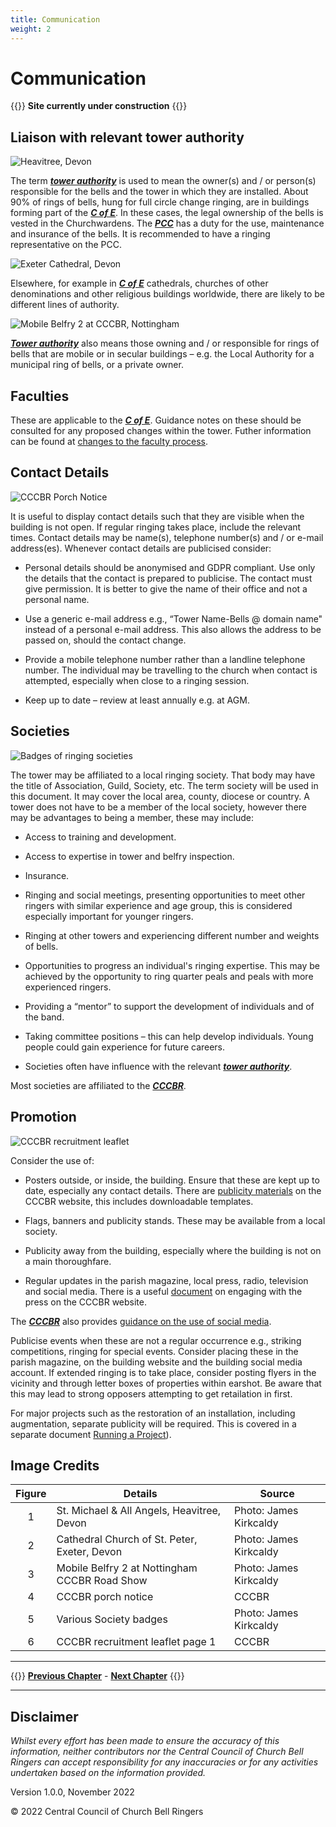 ```yaml
---
title: Communication
weight: 2
---
```


# Communication

{{<hint danger>}}
**Site currently under construction**
{{</hint>}}

## Liaison with relevant tower authority 

![Heavitree, Devon](heavitree_350.jpg)

The term ***[tower authority](../glossary/#tower-authority)*** is used to mean the owner(s) and / or person(s) responsible for the bells and the tower in which they are installed. About 90% of rings of bells, hung for full circle change ringing, are in buildings forming part of the ***[C of E](../glossary/#c-of-e)***. In these cases, the legal ownership of the bells is vested in the Churchwardens. The ***[PCC](../glossary/#pcc)*** has a duty for the use, maintenance and insurance of the bells. It is recommended to have a ringing representative on the PCC. 

![Exeter Cathedral, Devon](exeter_cathedral_350.jpg)

Elsewhere, for example in ***[C of E](../glossary/#c-of-e)*** cathedrals, churches of other denominations and other religious buildings worldwide, there are likely to be different lines of authority. 

![Mobile Belfry 2 at CCCBR, Nottingham](Mobile2_350.jpg)

***[Tower authority](../glossary/#tower-authority)*** also means those owning and / or responsible for rings of bells that are mobile or in secular buildings – e.g. the Local Authority for a municipal ring of bells, or a private owner. 

## Faculties 

These are applicable to the ***[C of E](../glossary/#c-of-e)***. Guidance notes on these should be consulted for any proposed changes within the tower. Futher information can be found at [changes to the faculty process](https://cccbr.org.uk/wp-content/uploads/2022/06/SM_Faculty_Changes_2022_Ver_3.pdf).

## Contact Details 

![CCCBR Porch Notice](porch_350.jpg)

It is useful to display contact details such that they are visible when the building is not open. If regular ringing takes place, include the relevant times. Contact details may be name(s), telephone number(s) and / or e-mail address(es). Whenever contact details are publicised consider: 

- Personal details should be anonymised and GDPR compliant. Use only the details that the contact is prepared to publicise. The contact must give permission. It is better to give the name of their office and not a personal name.

- Use a generic e-mail address e.g., “Tower Name-Bells @ domain name" instead of a personal e-mail address. This also allows the address to be passed on, should the contact change.

- Provide a mobile telephone number rather than a landline telephone number. The individual may be travelling to the church when contact is attempted, especially when close to a ringing session.

- Keep up to date – review at least annually e.g. at AGM.

## Societies 

![Badges of ringing societies](badges_350.jpg)

The tower may be affiliated to a local ringing society. That body may have the title of Association, Guild, Society, etc. The term society will be used in this document. It may cover the local area, county, diocese or country. A tower does not have to be a member of the local society, however there may be advantages to being a member, these may include: 

- Access to training and development. 

- Access to expertise in tower and belfry inspection. 

- Insurance. 

- Ringing and social meetings, presenting opportunities to meet other ringers with similar experience and age group, this is considered especially important for younger ringers. 

- Ringing at other towers and experiencing different number and weights of bells.

- Opportunities to progress an individual's ringing expertise. This may be achieved by the opportunity to ring quarter peals and peals with more experienced ringers.

- Providing a “mentor” to support the development of individuals and of the band.

- Taking committee positions – this can help develop individuals. Young people could gain experience for future careers. 

- Societies often have influence with the relevant ***[tower authority](../glossary/#tower-authority)***.

Most societies are affiliated to the ***[CCCBR](../glossary/#cccbr)***. 

## Promotion 

![CCCBR recruitment leaflet](recruitment_350.jpg)

Consider the use of: 

- Posters outside, or inside, the building. Ensure that these are kept up to date, especially any contact details. There are [publicity materials](https://cccbr.org.uk/resources/publicity-material/) on the CCCBR website, this includes downloadable templates.

- Flags, banners and publicity stands. These may be available from a local society.  

- Publicity away from the building, especially where the building is not on a main thoroughfare. 

- Regular updates in the parish magazine, local press, radio, television and social media. There is a useful [document](https://cccbr.org.uk/wp-content/uploads/2022/11/Press-Info.pdf) on engaging with the press on the CCCBR website.  

The ***[CCCBR](../glossary/#cccbr)*** also provides [guidance on the use of social media](https://cccbr.org.uk/wp-content/uploads/2020/10/200902-Social_Media_Guidance.pdf).

Publicise events when these are not a regular occurrence e.g., striking competitions, ringing for special events. Consider placing these in the parish magazine, on the building website and the building social media account. If extended ringing is to take place, consider posting flyers in the vicinity and through letter boxes of properties within earshot. Be aware that this may lead to strong opposers attempting to get retailation in first.

For major projects such as the restoration of an installation, including augmentation, separate publicity will be required. This is covered in a separate document [Running a Project](https://belfryprojects.cccbr.org.uk/)).

## Image Credits

| Figure | Details | Source |
| :---: | --- | --- |
| 1 | St. Michael & All Angels, Heavitree, Devon | Photo: James Kirkcaldy |
| 2 | Cathedral Church of St. Peter, Exeter, Devon | Photo: James Kirkcaldy |
| 3 | Mobile Belfry 2 at Nottingham CCCBR Road Show | Photo: James Kirkcaldy |
| 4 | CCCBR porch notice | CCCBR |
| 5 | Various Society badges | Photo: James Kirkcaldy |
| 6 | CCCBR recruitment leaflet page 1 | CCCBR |

----

{{<hint info>}}
**[Previous Chapter](../introduction/)** - **[Next Chapter](../formalities/)**
{{</hint>}}

----

## Disclaimer
 
*Whilst every effort has been made to ensure the accuracy of this information, neither contributors nor the Central Council of Church Bell Ringers can accept responsibility for any inaccuracies or for any activities undertaken based on the information provided.*

Version 1.0.0, November 2022

© 2022 Central Council of Church Bell Ringers

